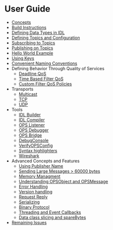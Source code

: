 # User Guide #

  * [Concepts](BasicConcepts.md)
  * [Build Instructions](BuildInstructions.md)
  * [Defining Data Types in IDL](IDLLanguage.md)
  * [Defining Topics and Configuration](OpsConfig.md)
  * [Subscribing to Topics](SubscribingToTopic.md)
  * [Publishing on Topics](PublishingOnTopic.md)
  * [Hello World Example](HelloWorldExample.md)
  * [Using Keys](UsingKeys.md)
  * [Convenient Naming Conventions](NamingConventions.md)
  * Defining Behavior Through Quality of Services
    * [Deadline QoS](UsingDeadline.md)
    * [Time Based Filter QoS](UsingTimeBasedFilter.md)
    * [Custom Filter QoS Policies](PluginFilterQoS.md)
  * Transports
    * [Multicast](MulticastTransport.md)
    * [TCP](TcpTransport.md)
    * [UDP](UdpTransport.md)
  * Tools
    * [IDL Builder](IDLCompilerTutorial.md)
    * [IDL Compiler](IDLCommandlineCompiler.md)
    * [OPS Listener](OPSListener.md)
    * [OPS Debugger](OPSDebugger.md)
    * [OPS Bridge](OPSBridge.md)
    * [DebugConsole](DebugConsole.md)
    * [VerifyOPSConfig](VerifyOPSConfig.md)
    * [Syntax highlighters](SyntaxHighlighters.md)
    * [Wireshark](Wireshark.md)
  * Advanced Concepts and Features
    * [Using Publisher Name](PublisherName.md)
    * [Sending Large Messages > 60000 bytes](LargeMessages.md)
    * [Memory Managment](AdvancedReferenceHandling.md)
    * [Understanding OPSObject and OPSMessage](OpsMessage.md)
    * [Error Handling](HandlingErrors.md)
    * [Version handling](VersionHandling.md)
    * [Request Reply](RequestReply.md)
    * [Serializing](Serializing.md)
    * [Binary Protocol](Protocol.md)
    * [Threading and Event Callbacks](Threading.md)
    * [Data class slicing and spareBytes](DataSlicing.md)
  * [Remaining Issues](OutstandingIssues.md)
